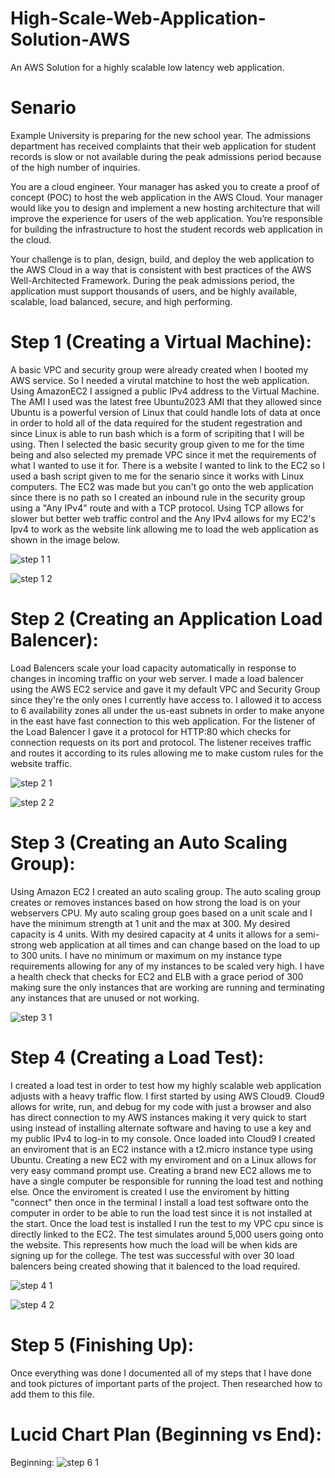 # High-Scale-Web-Application-Solution-AWS
An AWS Solution for a highly scalable low latency web application.

# Senario
Example University is preparing for the new school year. The admissions department has received complaints that their web application for student records is slow or not available during the peak admissions period because of the high number of inquiries.

You are a cloud engineer. Your manager has asked you to create a proof of concept (POC) to host the web application in the AWS Cloud. Your manager would like you to design and implement a new hosting architecture that will improve the experience for users of the web application. You’re responsible for building the infrastructure to host the student records web application in the cloud.

Your challenge is to plan, design, build, and deploy the web application to the AWS Cloud in a way that is consistent with best practices of the AWS Well-Architected Framework. During the peak admissions period, the application must support thousands of users, and be highly available, scalable, load balanced, secure, and high performing.

# Step 1 (Creating a Virtual Machine):
A basic VPC and security group were already created when I booted my AWS service. So I needed a virutal matchine to host the web application. Using AmazonEC2 I assigned a public IPv4 address to the Virtual Machine. The AMI I used was the latest free Ubuntu2023 AMI that they allowed since Ubuntu is a powerful version of Linux that could handle lots of data at once in order to hold all of the data required for the student regestration and since Linux is able to run bash which is a form of scripiting that I will be using. Then I selected the basic security group given to me for the time being and also selected my premade VPC since it met the requirements of what I wanted to use it for. There is a website I wanted to link to the EC2 so I used a bash script given to me for the senario since it works with Linux computers. The EC2 was made but you can't go onto the web application since there is no path so I created an inbound rule in the security group using a "Any IPv4" route and with a TCP protocol. Using TCP allows for slower but better web traffic control and the Any IPv4 allows for my EC2's Ipv4 to work as the website link allowing me to load the web application as shown in the image below.

![step 1 1](https://github.com/J4cko16/High-Scale-Web-Application-Solution-AWS/assets/102924228/a7ff5ae5-0b54-461f-b1d3-d21b1212918a)

![step 1 2](https://github.com/J4cko16/High-Scale-Web-Application-Solution-AWS/assets/102924228/7349a6e7-021b-4144-aea6-1ca443d2bebe)

# Step 2 (Creating an Application Load Balencer):
Load Balencers scale your load capacity automatically in response to changes in incoming traffic on your web server. I made a load balencer using the AWS EC2 service and gave it my default VPC and Security Group since they're the only ones I currently have access to. I allowed it to access to 6 availability zones all under the us-east subnets in order to make anyone in the east have fast connection to this web application. For the listener of the Load Balencer I gave it a protocol for HTTP:80 which checks for connection requests on its port and protocol. The listener receives traffic and routes it according to its rules allowing me to make custom rules for the website traffic.

![step 2 1](https://github.com/J4cko16/High-Scale-Web-Application-Solution-AWS/assets/102924228/5b8c930e-a87f-41ba-87d5-63fdc800c21b)

![step 2 2](https://github.com/J4cko16/High-Scale-Web-Application-Solution-AWS/assets/102924228/27286c5a-a8cf-4dd0-9030-152c2a10e6df)

# Step 3 (Creating an Auto Scaling Group): 
Using Amazon EC2 I created an auto scaling group. The auto scaling group creates or removes instances based on how strong the load is on your webservers CPU. My auto scaling group goes based on a unit scale and I have the minimum strength at 1 unit and the max at 300. My desired capacity is 4 units. With my desired capacity at 4 units it allows for a semi-strong web application at all times and can change based on the load to up to 300 units. I have no minimum or maximum on my instance type requirements allowing for any of my instances to be scaled very high. I have a health check that checks for EC2 and ELB with a grace period of 300 making sure the only instances that are working are running and terminating any instances that are unused or not working.

![step 3 1](https://github.com/J4cko16/High-Scale-Web-Application-Solution-AWS/assets/102924228/aeebf252-c686-48d5-bee2-bf3579604fd5)

# Step 4 (Creating a Load Test):
I created a load test in order to test how my highly scalable web application adjusts with a heavy traffic flow. I first started by using AWS Cloud9. Cloud9 allows for write, run, and debug for my code with just a browser and also has direct connection to my AWS instances making it very quick to start using instead of installing alternate software and having to use a key and my public IPv4 to log-in to my console. Once loaded into Cloud9 I created an enviroment that is an EC2 instance with a t2.micro instance type using Ubuntu. Creating a new EC2 with my enviroment and on a Linux allows for very easy command prompt use. Creating a brand new EC2 allows me to have a single computer be responsible for running the load test and nothing else. Once the enviroment is created I use the enviroment by hitting "connect" then once in the terminal I install a load test software onto the computer in order to be able to run the load test since it is not installed at the start. Once the load test is installed I run the test to my VPC cpu since is directly linked to  the EC2. The test simulates around 5,000 users going onto the website. This represents how much the load will be when kids are signing up for the college. The test was successful with over 30 load balencers being created showing that it balenced to the load required.

![step 4 1](https://github.com/J4cko16/High-Scale-Web-Application-Solution-AWS/assets/102924228/e6c56b2e-0581-4a25-900f-f1d09bceb3d4)

![step 4 2](https://github.com/J4cko16/High-Scale-Web-Application-Solution-AWS/assets/102924228/0e34bc03-5567-4853-ac05-b9cc30db052a)

# Step 5 (Finishing Up):
Once everything was done I documented all of my steps that I have done and took pictures of important parts of the project. Then researched how to add them to this file.

# Lucid Chart Plan (Beginning vs End):
Beginning:
![step 6 1](https://github.com/J4cko16/High-Scale-Web-Application-Solution-AWS/assets/102924228/87d550a8-1f5b-4a35-869e-24e690c1b26e)

